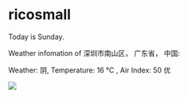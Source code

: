 # ricosmall

Today is Sunday.

Weather infomation of 深圳市南山区， 广东省， 中国: 

Weather: 阴, Temperature: 16 ℃ , Air Index: 50 优

<img src="https://github-readme-stats.vercel.app/api?username=ricosmall&show_icons=true" />
